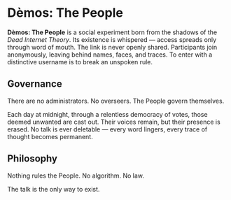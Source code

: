 # Dèmos: The People

**Dèmos: The People** is a social experiment born from the shadows of the *Dead Internet Theory*. Its existence is whispered — access spreads only through word of mouth. The link is never openly shared. Participants join anonymously, leaving behind names, faces, and traces. To enter with a distinctive username is to break an unspoken rule.

## Governance

There are no administrators. No overseers. The People govern themselves.

Each day at midnight, through a relentless democracy of votes, those deemed unwanted are cast out. Their voices remain, but their presence is erased. No talk is ever deletable — every word lingers, every trace of thought becomes permanent.

## Philosophy

Nothing rules the People. No algorithm. No law.

The talk is the only way to exist.
